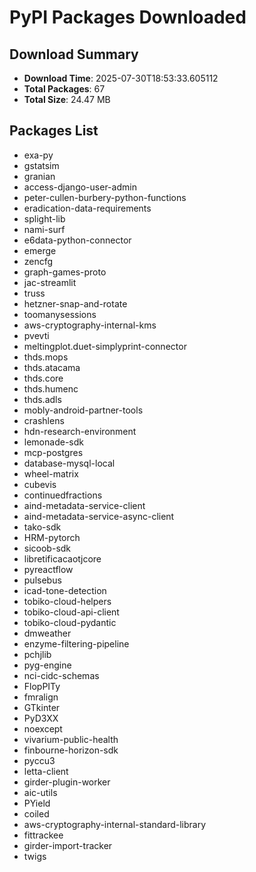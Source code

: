 # PyPI Packages Downloaded

## Download Summary
- **Download Time**: 2025-07-30T18:53:33.605112
- **Total Packages**: 67
- **Total Size**: 24.47 MB

## Packages List
- exa-py
- gstatsim
- granian
- access-django-user-admin
- peter-cullen-burbery-python-functions
- eradication-data-requirements
- splight-lib
- nami-surf
- e6data-python-connector
- emerge
- zencfg
- graph-games-proto
- jac-streamlit
- truss
- hetzner-snap-and-rotate
- toomanysessions
- aws-cryptography-internal-kms
- pvevti
- meltingplot.duet-simplyprint-connector
- thds.mops
- thds.atacama
- thds.core
- thds.humenc
- thds.adls
- mobly-android-partner-tools
- crashlens
- hdn-research-environment
- lemonade-sdk
- mcp-postgres
- database-mysql-local
- wheel-matrix
- cubevis
- continuedfractions
- aind-metadata-service-client
- aind-metadata-service-async-client
- tako-sdk
- HRM-pytorch
- sicoob-sdk
- libretificacaotjcore
- pyreactflow
- pulsebus
- icad-tone-detection
- tobiko-cloud-helpers
- tobiko-cloud-api-client
- tobiko-cloud-pydantic
- dmweather
- enzyme-filtering-pipeline
- pchjlib
- pyg-engine
- nci-cidc-schemas
- FlopPITy
- fmralign
- GTkinter
- PyD3XX
- noexcept
- vivarium-public-health
- finbourne-horizon-sdk
- pyccu3
- letta-client
- girder-plugin-worker
- aic-utils
- PYield
- coiled
- aws-cryptography-internal-standard-library
- fittrackee
- girder-import-tracker
- twigs

